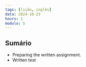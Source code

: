 ```yaml
---
tags: [lição, inglês]
data: 2024-10-23
hours: 1
modulo: 5
---
```


## Sumário
- Preparing the written assignment.
- Written test
